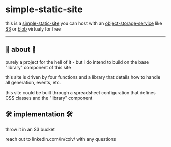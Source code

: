 # simple-static-site
this is a [simple-static-site](https://diopsi.de/) you can host with an [object-storage-service](https://en.wikipedia.org/wiki/Object_storage) like [S3](https://aws.amazon.com/s3/) or [blob](https://azure.microsoft.com/en-us/products/storage/blobs) virtualy for free

***

## 📓 about 📓

purely a project for the hell of it - but i do intend to build on the base "library" component of this site

this site is driven by four functions and a library that details how to handle all generation, events, etc.

this site could be built through a spreadsheet configuration that defines CSS classes and the "library" component

## 🛠️ implementation 🛠️

throw it in an S3 bucket

reach out to linkedin.com/in/cxiv/ with any questions
